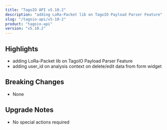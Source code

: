 ```yaml
---
title: "TagoIO API v5.10.2"
description: "adding LoRa-Packet lib on TagoIO Payload Parser Feature"
slug: "/tagoio-api/v5-10-2"
product: "tagoio-api"
version: "v5.10.2"
---
```


## Highlights

- adding LoRa-Packet lib on TagoIO Payload Parser Feature
- adding user_id on analysis context on delete/edit data from form widget

## Breaking Changes

- None

## Upgrade Notes

- No special actions required
